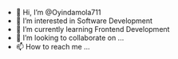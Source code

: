 - 👋 Hi, I’m @Oyindamola711
- 👀 I’m interested in Software Development
- 🌱 I’m currently learning Frontend Development
- 💞️ I’m looking to collaborate on ...
- 📫 How to reach me ...

<!---
Oyindamola711/Oyindamola711 is a ✨ special ✨ repository because its `README.md` (this file) appears on your GitHub profile.
You can click the Preview link to take a look at your changes.
--->
